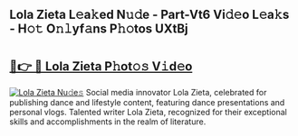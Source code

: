 ## Lola Zieta L𝚎a𝚔ed N𝚞𝚍e - Part-Vt6 Vi𝚍𝚎o L𝚎a𝚔s - H𝚘𝚝 O𝚗𝚕yf𝚊ns P𝚑𝚘tos UXtBj

# <h2><a href="http://kf9a9l.oniu.top/?m=Lola+Zieta">🔗👉 🔴 Lola Zieta P𝚑ot𝚘𝚜 V𝚒d𝚎o</a></h2>

[![Lola Zieta Nu𝚍e𝚜](https://i.imgur.com/0qMVB7G.gif)](http://kf9a9l.oniu.top/?m=Lola+Zieta)
Social media innovator Lola Zieta, celebrated for publishing dance and lifestyle content, featuring dance presentations and personal vlogs. Talented writer Lola Zieta, recognized for their exceptional skills and accomplishments in the realm of literature.  
